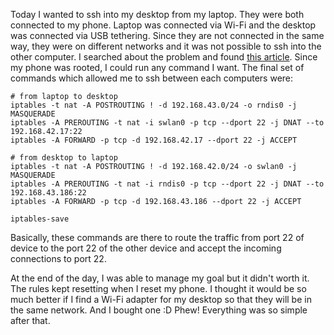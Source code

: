 Today I wanted to ssh into my desktop from my laptop. They were both connected to my phone. Laptop was connected via Wi-Fi and the desktop was connected via USB tethering. Since they are not connected in the same way, they were on different networks and it was not possible to ssh into the other computer. I searched about the problem and found [this article](https://www.systutorials.com/port-forwarding-using-iptables/). Since my phone was rooted, I could run any command I want. The final set of commands which allowed me to ssh between each computers were:
```
# from laptop to desktop
iptables -t nat -A POSTROUTING ! -d 192.168.43.0/24 -o rndis0 -j MASQUERADE
iptables -A PREROUTING -t nat -i swlan0 -p tcp --dport 22 -j DNAT --to 192.168.42.17:22
iptables -A FORWARD -p tcp -d 192.168.42.17 --dport 22 -j ACCEPT

# from desktop to laptop
iptables -t nat -A POSTROUTING ! -d 192.168.42.0/24 -o swlan0 -j MASQUERADE
iptables -A PREROUTING -t nat -i rndis0 -p tcp --dport 22 -j DNAT --to 192.168.43.186:22
iptables -A FORWARD -p tcp -d 192.168.43.186 --dport 22 -j ACCEPT

iptables-save
```

Basically, these commands are there to route the traffic from port 22 of device to the port 22 of the other device and accept the incoming connections to port 22. 


At the end of the day, I was able to manage my goal but it didn't worth it. The rules kept resetting when I reset my phone. I thought it would be so much better if I find a Wi-Fi adapter for my desktop so that they will be in the same network. And I bought one :D Phew! Everything was so simple after that.
